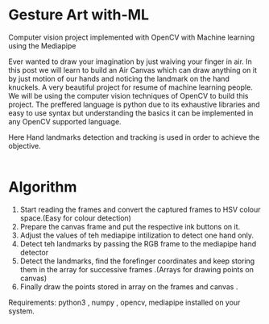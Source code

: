 # Gesture Art with-ML
Computer vision project implemented with OpenCV with Machine learning using the Mediapipe

Ever wanted to draw your imagination by just waiving your finger in air. In this post we will learn to build an Air Canvas which can draw anything on it by just motion of our hands and noticing the landmark on the hand knuckels. A very beautiful project for resume of machine learning people.
We will be using the computer vision techniques of OpenCV to build this project. The preffered language is python due to its exhaustive libraries and easy to use syntax but understanding the basics it can be implemented in any OpenCV supported language.

Here Hand landmarks detection and tracking is used in order to achieve the objective. <br><br>



# Algorithm

1. Start reading the frames and convert the captured frames to HSV colour space.(Easy for colour detection)
2. Prepare the canvas frame and put the respective ink buttons on it.
3. Adjust the values of teh mediapipe intilization to detect one hand only.
4. Detect teh landmarks by passing the RGB frame to the mediapipe hand detector
5. Detect the landmarks, find the forefinger coordinates and keep storing them in the array for successive frames .(Arrays for drawing points on canvas)
6. Finally draw the points stored in array on the frames and canvas .

Requirements: python3 , numpy , opencv, mediapipe installed on your system.


